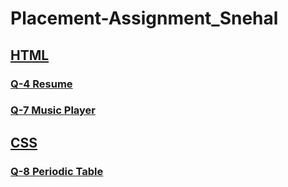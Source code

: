 # Placement-Assignment_Snehal

## [HTML](https://github.com/snehalgadge/Placement-Assignment_Snehal/tree/main/HTML)
### [Q-4 Resume](https://github.com/snehalgadge/Placement-Assignment_Snehal/blob/main/HTML/Q_04_Resume.html)
### [Q-7 Music Player](https://github.com/snehalgadge/Placement-Assignment_Snehal/blob/main/HTML/Q_07_MusicPlayer.html)

## [CSS](https://github.com/snehalgadge/Placement-Assignment_Snehal/tree/main/02_CSS)
### [Q-8 Periodic Table](https://github.com/snehalgadge/Placement-Assignment_Snehal/tree/main/02_CSS/Q_08_PeriodicTable)


